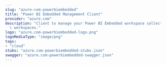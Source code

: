 ```yaml
---
slug: "azure-com-powerbiembedded"
title: "Power BI Embedded Management Client"
provider: "azure.com"
description: "Client to manage your Power BI Embedded workspace collections and retrieve\
  \ workspaces."
logo: "azure.com-powerbiembedded-logo.png"
logoMediaType: "image/png"
tags:
- "cloud"
stubs: "azure.com-powerbiembedded-stubs.json"
swagger: "azure.com-powerbiembedded-swagger.json"
---
```

